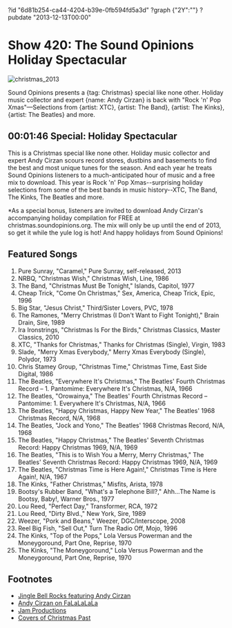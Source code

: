 ?id "6d81b254-ca44-4204-b39e-0fb594fd5a3d"
?graph {"2Y":""}
?pubdate "2013-12-13T00:00"

# Show 420: The Sound Opinions Holiday Spectacular

![christmas_2013](https://static.soundopinions.org/images/2013/christmas_2013.jpg)

Sound Opinions presents a {tag: Christmas} special like none other. Holiday music collector and expert {name: Andy Cirzan} is back with "Rock 'n' Pop Xmas"—Selections from {artist: XTC}, {artist: The Band}, {artist: The Kinks}, {artist: The Beatles} and more.

## 00:01:46 Special: Holiday Spectacular
This is a Christmas special like none other. Holiday music collector and expert Andy Cirzan scours record stores, dustbins and basements to find the best and most unique tunes for the season. And each year he treats Sound Opinions listeners to a much-anticipated hour of music and a free mix to download. This year is Rock 'n' Pop Xmas--surprising holiday selections from some of the best bands in music history--XTC, The Band, The Kinks, The Beatles and more.

*As a special bonus, listeners are invited to download Andy Cirzan's accompanying holiday compilation for FREE at christmas.soundopinions.org. The mix will only be up until the end of 2013, so get it while the yule log is hot! And happy holidays from Sound Opinions!

## Featured Songs

1. Pure Sunray, "Caramel," Pure Sunray, self-released, 2013
1. NRBQ, "Christmas Wish," Christmas Wish, Line, 1986
1. The Band, "Christmas Must Be Tonight," Islands, Capitol, 1977
1. Cheap Trick, "Come On Christmas," Sex, America, Cheap Trick, Epic, 1996
1. Big Star, "Jesus Christ," Third/Sister Lovers, PVC, 1978
1. The Ramones, "Merry Christmas (I Don't Want to Fight Tonight)," Brain Drain, Sire, 1989
1. Ira Ironstrings, "Christmas Is For the Birds," Christmas Classics, Master Classics, 2010
1. XTC, "Thanks for Christmas," Thanks for Christmas (Single), Virgin, 1983
1. Slade, "Merry Xmas Everybody," Merry Xmas Everybody (Single), Polydor, 1973
1. Chris Stamey Group, "Christmas Time," Christmas Time, East Side Digital, 1986
1. The Beatles, "Everywhere It's Christmas," The Beatles' Fourth Christmas Record – 1. Pantomime: Everywhere It's Christmas, N/A, 1966
1. The Beatles, "Orowainya," The Beatles' Fourth Christmas Record – Pantomime: 1. Everywhere It's Christmas, N/A, 1966
1. The Beatles, "Happy Christmas, Happy New Year," The Beatles' 1968 Christmas Record, N/A, 1968
1. The Beatles, "Jock and Yono," The Beatles' 1968 Christmas Record, N/A, 1968
1. The Beatles, "Happy Christmas," The Beatles' Seventh Christmas Record: Happy Christmas 1969, N/A, 1969
1. The Beatles, "This is to Wish You a Merry, Merry Christmas," The Beatles' Seventh Christmas Record: Happy Christmas 1969, N/A, 1969
1. The Beatles, "Christmas Time is Here Again!," Christmas Time is Here Again!, N/A, 1967
1. The Kinks, "Father Christmas," Misfits, Arista, 1978
1. Bootsy's Rubber Band, "What's a Telephone Bill?," Ahh…The Name is Bootsy, Baby!, Warner Bros., 1977
1. Lou Reed, "Perfect Day," Transformer, RCA, 1972
1. Lou Reed, "Dirty Blvd.," New York, Sire, 1989
1. Weezer, "Pork and Beans," Weezer, DGC/Interscope, 2008
1. Reel Big Fish, "Sell Out," Turn The Radio Off, Mojo, 1996
1. The Kinks, "Top of the Pops," Lola Versus Powerman and the Moneygoround, Part One, Reprise, 1970
1. The Kinks, "The Moneygoround," Lola Versus Powerman and the Moneygoround, Part One, Reprise, 1970

## Footnotes
- [Jingle Bell Rocks featuring Andy Cirzan](http://jinglebellrocks.com/character/andy-cirzan/)
- [Andy Cirzan on FaLaLaLaLa](http://www.falalalala.com/tag/andy-cirzan/)
- [Jam Productions](http://jamusa.com/about-jam/jam-productions-ltd/)
- [Covers of Christmas Past](http://www.flickr.com/photos/soundopinions/sets/72157625585667334/)

